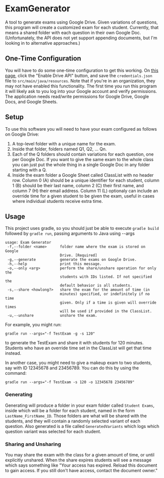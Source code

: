 # ExamGenerator
A tool to generate exams using Google Drive. Given variations of questions, this program will create a customized exam for each student. Currently, that means a shared folder with each question in their own Google Doc. (Unfortunately, the API does not yet support appending documents, but I'm looking in to alternative approaches.)

## One-Time Configuration

You will have to do some one-time configuration to get this working. On [this page](https://developers.google.com/drive/api/v3/quickstart/java), click the "Enable Drive API" button, and save the `credentials.json` file to `src/main/java/resources`. Note that if you're in an organization, they may not have enabled this functionality. The first time you run this program it will likely ask to you log into your Google account and verify permissions. The application needs read/write permissions for Google Drive, Google Docs, and Google Sheets.

## Setup

To use this software you will need to have your exam configured as follows on Google Drive: 
1) A top-level folder with a unique name for the exam.
2) Inside that folder, folders named Q1, Q2, ... Qn. 
3) Each of the Q folders should contain variations for each question, one per Google Doc. If you want to give the same exam to the whole class you can just put the whole thing in a single Google Doc in any folder starting with a Q.
4) Inside the exam folder a Google Sheet called ClassList with no header row. Column 0 (A) should be a unique identifier for each student, column 1 (B) should be their last name, column 2 (C) their first name, and column 7 (H) their email address. Column 11 (L) optionaly can include an override time for a given student to be given the exam, useful in cases where individual students receive extra time.

## Usage

This project uses gradle, so you should just be able to execute `gradle build` followed by `gradle run`, passing arguments to Java using --args

```
usage: Exam Generator
 -f,--folder <name>      folder name where the exam is stored on Google
                         Drive. [Required]
 -g,--generate           generate the exams on Google Drive.
 -h,--help               print this message.
 -o,--only <arg>         perform the share/unshare operation for only the
                         students with IDs listed. If not specified the
                         default behavior is all students.
 -s,--share <howlong?>   share the exam for the amount of time (in
                         minutes) specified, or indefinitely if no time
                         given. Only if a time is given will override times 
                         will be used if provided in the ClassList.
 -u,--unshare            unshare the exam.
```

For example, you might run: 

```gradle run --args="-f TestExam -g -s 120"```

to generate the TestExam and share it with students for 120 minutes. Students who have an override time set in the ClassList will get that time instead.

In another case, you might need to give a makeup exam to two students, say with ID 12345678 and 23456789. You can do this by using the command: 

```gradle run --args="-f TestExam -s 120 -o 12345678 23456789"```
### Generating

Generating will produce a folder in your exam folder called `Student Exams`, inside which will be a folder for each student, named in the form `LastName_FirstName_ID`. Those folders are what will be shared with the students, and they will contain a randomly selected variant of each question. Also generated is a file called `GeneratedVariants` which logs which question variant was selected for each student.


### Sharing and Unsharing

You may share the exam with the class for a given amount of time, or until explicitly unshared. When the share expires students will see a message which says something like "Your access has expired. Reload this document to gain access. If you still don't have access, contact the document owner."